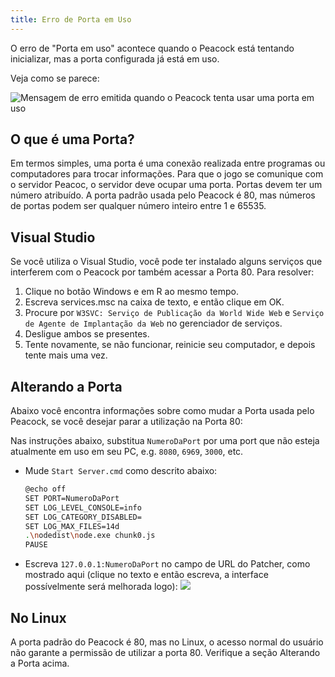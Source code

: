```yaml
---
title: Erro de Porta em Uso
---
```


O erro de "Porta em uso" acontece quando o Peacock está tentando inicializar, mas a porta configurada já está em uso.

Veja como se parece:

![Mensagem de erro emitida quando o Peacock tenta usar uma porta em uso](/img/wiki/port_in_use.png)

## O que é uma Porta?

Em termos simples, uma porta é uma conexão realizada entre programas ou computadores para trocar informações.
Para que o jogo se comunique com o servidor Peacoc, o servidor deve ocupar uma porta.
Portas devem ter um número atribuído. A porta padrão usada pelo Peacock é 80, mas números de portas podem ser qualquer número inteiro entre 1 e 65535.

## Visual Studio

Se você utiliza o Visual Studio, você pode ter instalado alguns serviços que interferem com o Peacock por também acessar a Porta 80. Para resolver:

1. Clique no botão Windows e em R ao mesmo tempo.
2. Escreva services.msc na caixa de texto, e então clique em OK.
3. Procure por `W3SVC: Serviço de Publicação da World Wide Web` e `Serviço de Agente de Implantação da Web` no gerenciador de serviços.
4. Desligue ambos se presentes.
5. Tente novamente, se não funcionar, reinicie seu computador, e depois tente mais uma vez.

## Alterando a Porta

Abaixo você encontra informações sobre como mudar a Porta usada pelo Peacock, se você desejar parar a utilização na Porta 80:

Nas instruções abaixo, substitua `NumeroDaPort` por uma port que não esteja atualmente em uso em seu PC, e.g. `8080`, `6969`, `3000`, etc.

- Mude `Start Server.cmd` como descrito abaixo:
  ```bash
  @echo off
  SET PORT=NumeroDaPort
  SET LOG_LEVEL_CONSOLE=info
  SET LOG_CATEGORY_DISABLED=
  SET LOG_MAX_FILES=14d
  .\nodedist\node.exe chunk0.js
  PAUSE
  ```
- Escreva `127.0.0.1:NumeroDaPort` no campo de URL do Patcher, como mostrado aqui (clique no texto e então escreva, a interface possívelmente será melhorada logo): ![](/img/wiki/patcher_port.png)

## No Linux

A porta padrão do Peacock é 80, mas no Linux, o acesso normal do usuário não garante a permissão de utilizar a porta 80.
Verifique a seção Alterando a Porta acima.
